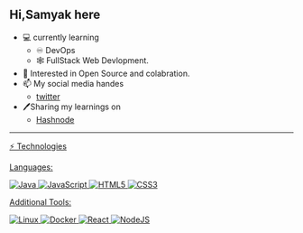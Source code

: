 


<h2>Hi,Samyak here</h2> 
<body>
  

- 💻 currently learning
    - ♾️ DevOps
    - 🕸 FullStack Web Devlopment.
- 🙌 Interested in Open Source and colabration.
- 📫 My social media handes
  - <a href="https://twitter.com/samyak_vaidya10"> twitter </a> 
- 🖊️Sharing my learnings on 
  - <a href="https://samyakvaidya.hashnode.dev/"> Hashnode

<hr>
⚡ Technologies

Languages: 

![Java](https://img.shields.io/badge/java-%23ED8B00.svg?style=for-the-badge&logo=java&logoColor=white)
![JavaScript](https://img.shields.io/badge/javascript-%23323330.svg?style=for-the-badge&logo=javascript&logoColor=%23F7DF1E)
![HTML5](https://img.shields.io/badge/html5-%23E34F26.svg?style=for-the-badge&logo=html5&logoColor=white)
![CSS3](https://img.shields.io/badge/css3-%231572B6.svg?style=for-the-badge&logo=css3&logoColor=white)


Additional Tools:


![Linux](https://img.shields.io/badge/Linux-FCC624?style=for-the-badge&logo=linux&logoColor=black)
![Docker](https://img.shields.io/badge/docker-%230db7ed.svg?style=for-the-badge&logo=docker&logoColor=white)
![React](https://img.shields.io/badge/react-%2320232a.svg?style=for-the-badge&logo=react&logoColor=%2361DAFB)
![NodeJS](https://img.shields.io/badge/node.js-6DA55F?style=for-the-badge&logo=node.js&logoColor=white)
</body>


 
